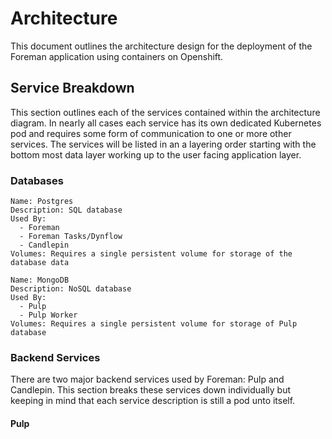 # Architecture

This document outlines the architecture design for the deployment of the Foreman application using containers on Openshift.

## Service Breakdown

This section outlines each of the services contained within the architecture diagram. In nearly all cases each service has its own dedicated Kubernetes pod and requires some form of communication to one or more other services. The services will be listed in an a layering order starting with the bottom most data layer working up to the user facing application layer.

### Databases

    Name: Postgres
    Description: SQL database
    Used By:
      - Foreman
      - Foreman Tasks/Dynflow
      - Candlepin
    Volumes: Requires a single persistent volume for storage of the database data

    Name: MongoDB
    Description: NoSQL database
    Used By:
      - Pulp
      - Pulp Worker
    Volumes: Requires a single persistent volume for storage of Pulp database

### Backend Services

There are two major backend services used by Foreman: Pulp and Candlepin. This section breaks these services down individually but keeping in mind that each service description is still a pod unto itself.

#### Pulp

Pulp is a backend service that provides content mirroring services for the Foreman application.

    Name: Pulp API Server
    Description: Main server of the Pulp application, provides a REST API and dispatches work to async workers via messaging
    Used By:
      - Foreman
    Requires:
      - Qpid
      - MongoDB
    Volumes: Requires persistent storage for holding Pulp content such as RPMs, Puppet modules, etc.

    Name: Pulp Worker
    Description: Processes asynchornous jobs coming from the Pulp server. Can scale from 1-N depending on workload.
    Used By:
      - Pulp
    Requires:
      - Qpid
      - MongoDB
    Volumes: Requires the same persistent volume storage attached to the Pulp API server

    Name: Pulp Resource Manager
    Description: Manages queuing of Pulp asynchronous tasks onto workers; typically only one of these is needed.
    Used By:
      - Pulp
    Requires:
      - Qpid

    Name: Pulp Celery Beat
    Description: Monitors and manages the state of Pulp workers. Typically only one of these is needed.
    Used By:
      - Pulp
    Requires:
      - Qpid

#### Candlepin

Candlepin is a backend service that provides entitlement management for content and hosts.

    Name: Candlepin
    Description: Application running inside Tomcat providing a REST API and publishing event information to a message bus.
    Used By:
      - Foreman
    Requires:
      - Postgres
      - Qpid

#### Qpid

Qpid is a backend message queue and bus that is used by multiple services to either distribute work or to publish asynchronous information for consumption by other services.

    Name: Qpid
    Description: Asynchronous message broker
    Used By:
      - Pulp
      - Pulp Worker
      - Pulp Resource Manager
      - Pulp Celery Beat
      - Candlepin
      - Foreman

### Third Party Services

There are some services that are considered third party in that they are not a required backend service but can be externally provided instance that is managed or spun up within the deployment to manage the intended target application. The best example of this is using Foreman to manage Puppet. Foreman can manage an external or pre-existing Puppet server or a brand new one can be spun up as part of the deployment to provide management of puppet agents and content.

    Name: Puppet Server
    Description: Provides a server for collecting reports and providing content updates to Puppet managed hosts
    Used By:
      - Foreman
      - Foreman Proxy
    Volumes: Uses a single persistent volume for storage of puppet environments. This volume can be shared with Pulp workers if Pulp is managing and providing Puppet content.

### Main Application

    Name: Foreman
    Description: User facing application server that provides a UI and API for users and host system to get information from and perform actions to.
    Used By:
    Requires:
      - Pulp
      - Candlepin
      - Qpid
      - Postgres

    Name: Foreman Tasks / Dynflow
    Description: Asynchronous task processor and orchestration engine
    Used By:
      - Foreman
    Requires:
      - Postgres

    Name: Foreman Proxy
    Description: Web server providing REST API for managing third party services as a single API endpoint
    Used By:
      - Foreman
    Requires:
      - Foreman
    Optional:
      - Puppet Server

### Persistent Volume Breakdown

There are high number of persistent volumes required by the entirety of the deployment. This section breaks down what each of these volumes are and which services require them.

    Name: Postgres Data
    Description: Used by Postgres to store database data
    Used By:
      - Foreman
      - Candlepin

    Name: MongoDB Data
    Description: Used by MongoDB to store database data
    Used By:
      - Pulp
      - Pulp Worker

    Name: Pulp RPM Content
    Description: Used by Pulp to store RPM content on disk
    Used By:
      - Pulp
      - Pulp Worker

    Name: Puppet Content
    Description: Stores puppet modules imported to Pulp and used by Puppet server to send out to hosts managed by Puppet
    Used By:
      - Pulp
      - Pulp Worker
      - Puppet Server
